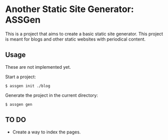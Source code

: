 # Another Static Site Generator: ASSGen

This is a project that aims to create a basic static site generator. This project is meant for blogs and other static websites with periodical content.

## Usage

These are not implemented yet.

Start a project:

```
$ assgen init ./blog
```

Generate the project in the current directory:

```
$ assgen gen
```

## TO DO

* Create a way to index the pages.

